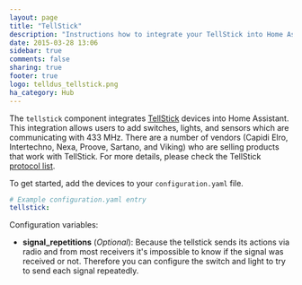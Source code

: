 ```yaml
---
layout: page
title: "TellStick"
description: "Instructions how to integrate your TellStick into Home Assistant."
date: 2015-03-28 13:06
sidebar: true
comments: false
sharing: true
footer: true
logo: telldus_tellstick.png
ha_category: Hub
---
```



The `tellstick` component integrates [TellStick](http://www.telldus.se/products/tellstick) devices into Home Assistant. This integration allows users to add switches, lights, and sensors which are communicating with 433 MHz. There are a number of vendors (Capidi Elro, Intertechno, Nexa, Proove, Sartano, and Viking) who are selling products that work with TellStick. For more details, please check the TellStick [protocol list](http://developer.telldus.com/wiki/TellStick_conf).

To get started, add the devices to your `configuration.yaml` file.

```yaml
# Example configuration.yaml entry
tellstick:
```

Configuration variables:

- **signal_repetitions** (*Optional*): Because the tellstick sends its actions via radio and from most receivers it's impossible to know if the signal was received or not. Therefore you can configure the switch and light to try to send each signal repeatedly.

